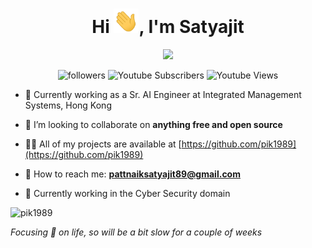 <h1 align="center">Hi <img src="https://raw.githubusercontent.com/pik1989/pik1989/main/Images/Hi.gif" width="40px" />, I'm Satyajit</h1>

<!-- Typing SVG by DenverCoder1 - https://github.com/DenverCoder1/readme-typing-svg -->
<p align="center">
  <a href="https://github.com/pik1989"><img src="https://readme-typing-svg.herokuapp.com?lines=Self+taught+Data+Scientist;Trainer%2C+Blogger+%26+Speaker;10%2B+years+of+coding+experience;Always+learning+new+things&center=true&width=380&height=45"></a>
</p>

<p align="center">
    <img alt="followers" title="Follow me on Github" src="https://img.shields.io/github/followers/pik1989?color=236ad3&labelColor=1155ba&style=for-the-badge&logo=github&label=Follow"/></a>
    <img alt="Youtube Subscribers" title="Subscriber me on YouTube" src="https://img.shields.io/youtube/channel/subscribers/UC-HLXw5cFC-7zqaXqTIlj-g?style=for-the-badge"/></a>
    <img alt="Youtube Views" title="YouTube Views" src="https://img.shields.io/youtube/channel/views/UC-HLXw5cFC-7zqaXqTIlj-g?style=for-the-badge"/></a>
</p>




- 🔭 Currently working as a Sr. AI Engineer at Integrated Management Systems, Hong Kong

- 👯 I’m looking to collaborate on **anything free and open source**

- 👨‍💻 All of my projects are available at [https://github.com/pik1989](https://github.com/pik1989)

- 💬 How to reach me: **pattnaiksatyajit89@gmail.com**

- 🧠 Currently working in the Cyber Security domain

<p align="centre"><img src="https://github-readme-stats-five-lyart.vercel.app/api?username=pik1989&show_icons=true" alt="pik1989" /> </p>


_Focusing 🎯 on life, so will be a bit slow for a couple of weeks_
